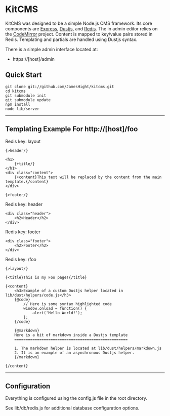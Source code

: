 KitCMS
======

KitCMS was designed to be a simple Node.js CMS framework. Its core components are [Express](http://expressjs.com), [Dustjs](http://linkedin.github.com/dustjs/), and [Redis](http://redis.io/). The in admin editor relies on the [CodeMirror](http://codemirror.net/) project. Content is mapped to key/value pairs stored in Redis. Templating and partials are handled using Dustjs syntax.  

There is a simple admin interface located at: 

- https://[host]/admin

Quick Start
-----------

	git clone git://github.com/JamesHight/kitcms.git
	cd kitcms
	git submodule init
	git submodule update
	npm install
	node lib/server

<!--

---

For a better understanding of how the CMS is structured, please have a look at these posts detailing its construction.

1. [Getting Started](http://zavoo.com/nodejs_asynchronous_cms/01/getting_setup)
2. [Configuration File](http://zavoo.com/nodejs_asynchronous_cms/02/configuration_file)
3. [Adding A Database Layer](http://zavoo.com/nodejs_asynchronous_cms/03/database_layer)
4. [Integrating Dustjs With Expressjs And Redis](http://zavoo.com/nodejs_asynchronous_cms/04/dustjs_expressjs_redis)
5. [CodeMirror, Admin Interface](http://zavoo.com/nodejs_asynchronous_cms/05/codemirror_admin)
6. [Securing Admin With Expressjs Basic Auth](http://zavoo.com/nodejs_asynchronous_cms/06/expressjs_basic_auth)
7. [Dustjs, Live Template Reloading](http://zavoo.com/nodejs_asynchronous_cms/07/dustjs_live_template_reloading)
8. [Creating Dustjs Helpers](http://zavoo.com/nodejs_asynchronous_cms/08/dustjs_helpers)
9. [Adding Cluster Support](http://zavoo.com/nodejs_asynchronous_cms/09/cluster_support)

-->

---

Templating Example For http://[host]/foo
----------------------------------------

Redis key: layout

	{>header/}

	<h1>
		{+title/}
	</h1>
	<div class="content">
		{+content}This text will be replaced by the content from the main template.{/content}
	</div>

	{>footer/}

Redis key: header
	
	<div class="header">
		<h2>Header</h2>
	</div>

Redis key: footer
	
	<div class="footer">
		<h2>Footer</h2>
	</div>
	

Redis key: /foo

	{>layout/}

	{<title}This is my Foo page!{/title}

	{<content}
		<h3>Example of a custom Dustjs helper located in lib/dust/helpers/code.js</h3>
		{@code}
			// Here is some syntax highlighted code
			window.onload = function() {
				alert('Hello World!');
			};
		{/code}

		{@markdown}
		Here is a bit of markdown inside a Dustjs template
		==================================================

		1. The markdown helper is located at lib/dust/helpers/markdown.js
		2. It is an example of an asynchronous Dustjs helper.
		{/markdown}

	{/content}

---

Configuration
-------------

Everything is configured using the config.js file in the root directory.

See lib/db/redis.js for additional database configuration options.